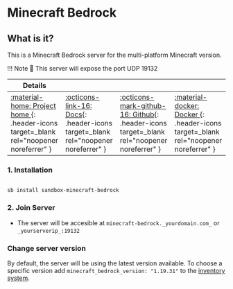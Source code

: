 # Minecraft Bedrock

## What is it?

This is a Minecraft Bedrock server for the multi-platform Minecraft version.

!!! Note
    📢 This server will expose the port UDP 19132

| Details     |             |             |             |
|-------------|-------------|-------------|-------------|
| [:material-home: Project home ](https://github.com/itzg/docker-minecraft-bedrock-server){: .header-icons target=_blank rel="noopener noreferrer" } | [:octicons-link-16: Docs](https://github.com/itzg/docker-minecraft-bedrock-server){: .header-icons target=_blank rel="noopener noreferrer" } | [:octicons-mark-github-16: Github](https://github.com/itzg/docker-minecraft-bedrock-server){: .header-icons target=_blank rel="noopener noreferrer" } | [:material-docker: Docker ](https://hub.docker.com/r/itzg/minecraft-bedrock-server){: .header-icons target=_blank rel="noopener noreferrer" }|

### 1. Installation

``` shell

sb install sandbox-minecraft-bedrock

```

### 2. Join Server

- The server will be accesible at `minecraft-bedrock._yourdomain.com_` or `_yourserverip_:19132`

### Change server version

By default, the server will be using the latest version available. To choose a specific version add `minecraft_bedrock_version: "1.19.31"` to the [inventory system](https://docs.saltbox.dev/saltbox/inventory/).